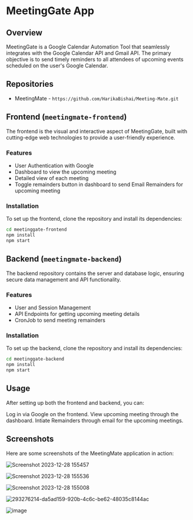 # MeetingGate App

## Overview
MeetingGate is a Google Calendar Automation Tool that seamlessly integrates with the Google Calendar API and Gmail API. The primary objective is to send timely reminders to all attendees of upcoming events scheduled on the user's Google Calendar. 
## Repositories
- MeetingMate - `https://github.com/HarikaBishai/Meeting-Mate.git`

## Frontend (`meetingmate-frontend`)
The frontend is the visual and interactive aspect of MeetingGate, built with cutting-edge web technologies to provide a user-friendly experience.

### Features
- User Authentication with Google
- Dashboard to view the upcoming meeting
- Detailed view of each meeting
- Toggle remainders button in dashboard to send Email Remainders for upcoming meeting

### Installation
To set up the frontend, clone the repository and install its dependencies:
```bash
cd meetinggate-frontend
npm install
npm start
```

## Backend (`meetingmate-backend`)
The backend repository contains the server and database logic, ensuring secure data management and API functionality.

### Features
- User and Session Management
- API Endpoints for getting upcoming meeting details
- CronJob to send meeting remainders

### Installation
To set up the backend, clone the repository and install its dependencies:
```bash
cd meetinggate-backend
npm install
npm start
```
## Usage
After setting up both the frontend and backend, you can:

Log in via Google on the frontend.
View upcoming meeting through the dashboard.
Intiate Remainders through email for the upcoming meetings.

## Screenshots
Here are some screenshots of the MeetingMate application in action:




![Screenshot 2023-12-28 155457](https://github.com/HarikaBishai/Meeting-Mate/assets/60469239/3b3a68f4-96b0-4f4d-b321-8aeb518c9738)


![Screenshot 2023-12-28 155536](https://github.com/HarikaBishai/Meeting-Mate/assets/60469239/bbd80c29-bd7c-4182-9f61-fca3de8b7406)



![Screenshot 2023-12-28 155008](https://github.com/HarikaBishai/Meeting-Mate/assets/60469239/0f6b61d9-e3e5-4d1c-8ec9-05dab65363fd)


![293276214-da5ad159-920b-4c6c-be62-48035c8144ac](https://github.com/HarikaBishai/Meeting-Mate/assets/60469239/c366a1db-ee3f-444b-9bbd-14abfd669e7d)



![image](https://github.com/HarikaBishai/Meeting-Mate/assets/60469239/3b4b555b-5ddb-472c-bc9b-a8e083e1055f)



